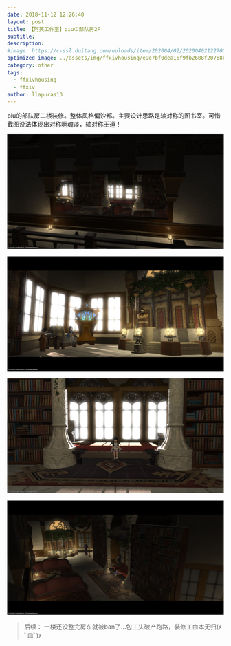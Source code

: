 ```yaml
---
date: 2018-11-12 12:26:40
layout: post
title: 【阿芙工作室】piuの部队房2F
subtitle: 
description: 
#image: https://c-ssl.duitang.com/uploads/item/202004/02/20200402122700_elsZt.thumb.600_0.jpeg
optimized_image: ../assets/img/ffxivhousing/e9e7bf0dea16f9fb2688f20768b14168.png
category: other
tags:
  - ffxivhousing
  - ffxiv
author: llapuras13
---
```


piu的部队房二楼装修。整体风格偏沙都。主要设计思路是轴对称的图书室。可惜截图没法体现出对称啊魂淡，轴对称王道！

![](../assets/img/ffxivhousing/7961e070802e43765ea5393a789e205f.png)

![](../assets/img/ffxivhousing/e9e7bf0dea16f9fb2688f20768b14168.png)

![](../assets/img/ffxivhousing/55470034edc5403f913c3c5a23d873e9.png)

![](../assets/img/ffxivhousing/e5d1074a866c1dd7edb5071cb30d3f82.png)

> 后续：
一楼还没整完房东就被ban了...包工头破产跑路，装修工血本无归(ﾒ ﾟ皿ﾟ)ﾒ
